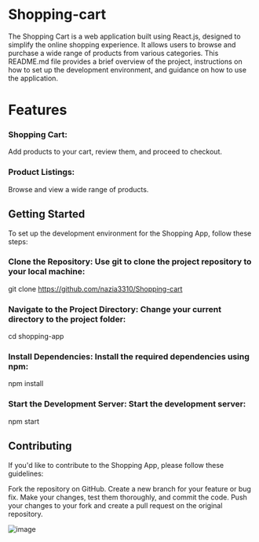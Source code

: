 # Shopping-cart
The Shopping Cart is a web application built using React.js, designed to simplify the online shopping experience. It allows users to browse and purchase a wide range of products from various categories.
This README.md file provides a brief overview of the project, instructions on how to set up the development environment, and guidance on how to use the application.

# Features
### Shopping Cart: 
Add products to your cart, review them, and proceed to checkout.
### Product Listings: 
Browse and view a wide range of products.

## Getting Started
To set up the development environment for the Shopping App, follow these steps:

### Clone the Repository: Use git to clone the project repository to your local machine:

git clone https://github.com/nazia3310/Shopping-cart


### Navigate to the Project Directory: Change your current directory to the project folder:

   cd shopping-app
   
### Install Dependencies: Install the required dependencies using npm:

npm install

### Start the Development Server: Start the development server:

npm start

## Contributing
If you'd like to contribute to the Shopping App, please follow these guidelines:

Fork the repository on GitHub.
Create a new branch for your feature or bug fix.
Make your changes, test them thoroughly, and commit the code.
Push your changes to your fork and create a pull request on the original repository.

![image](https://github.com/nazia3310/Shopping-cart/assets/114797471/3c07e1b2-2ba2-448a-adbc-ae1fbdfbbcf1)
